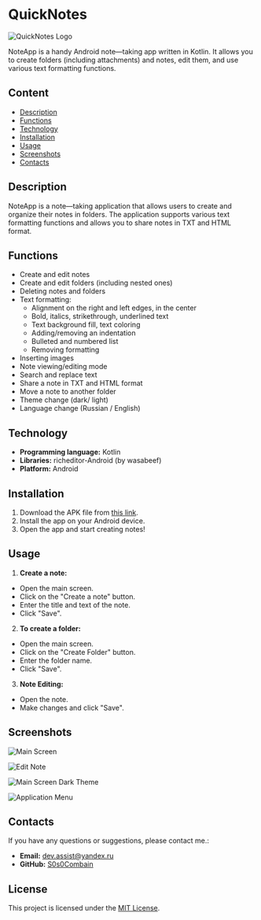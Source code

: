 # QuickNotes

![QuickNotes Logo](screenshots/logo.jpg)

NoteApp is a handy Android note—taking app written in Kotlin. It allows you to create folders (including attachments) and notes, edit them, and use various text formatting functions.

## Content

- [Description](#description)
- [Functions](#functions)
- [Technology](#technology)
- [Installation](#installation)
- [Usage](#usage)
- [Screenshots](#screenshots)
- [Contacts](#contacts)

## Description

NoteApp is a note—taking application that allows users to create and organize their notes in folders. The application supports various text formatting functions and allows you to share notes in TXT and HTML format.

## Functions

- Create and edit notes
- Create and edit folders (including nested ones)
- Deleting notes and folders
- Text formatting:
  - Alignment on the right and left edges, in the center
  - Bold, italics, strikethrough, underlined text
  - Text background fill, text coloring
  - Adding/removing an indentation
  - Bulleted and numbered list
  - Removing formatting
- Inserting images
- Note viewing/editing mode
- Search and replace text
- Share a note in TXT and HTML format
- Move a note to another folder
- Theme change (dark/ light)
- Language change (Russian / English)

## Technology

- **Programming language:** Kotlin
- **Libraries:** richeditor-Android (by wasabeef)
- **Platform:** Android

## Installation

1. Download the APK file from [this link](app/release/app-release.apk).
2. Install the app on your Android device.
3. Open the app and start creating notes!

## Usage

1. **Create a note:**
 - Open the main screen.
 - Click on the "Create a note" button.
 - Enter the title and text of the note.
 - Click "Save".

2. **To create a folder:**
 - Open the main screen.
 - Click on the "Create Folder" button.
 - Enter the folder name.
 - Click "Save".

3. **Note Editing:**
 - Open the note.
 - Make changes and click "Save".

## Screenshots

![Main Screen](screenshots/MainScreen.jpg)

![Edit Note](screenshots/EditNoteScreen.jpg)

![Main Screen Dark Theme](screenshots/MainScreenDarkTheme.jpg)

![Application Menu](screenshots/Menu.jpg)

## Contacts

If you have any questions or suggestions, please contact me.:

- **Email:** dev.assist@yandex.ru
- **GitHub:** [S0s0Combain](https://github.com/S0s0Combain)

## License

This project is licensed under the [MIT License](LICENSE).
